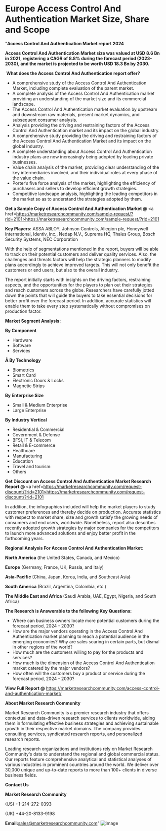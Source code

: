 # Europe Access Control And Authentication Market Size, Share and Scope
"<strong>Access Control And Authentication Market report 2024</strong>

<strong>Access Control And Authentication Market size was valued at USD 8.6 Bn in 2021, registering a CAGR of 8.8% during the forecast period (2023-2030), and the market is projected to be worth USD 18.3 Bn by 2030.</strong>

 <strong><b>What does the Access Control And Authentication report offer?</b></strong>
<ul>
  <li>A comprehensive study of the Access Control And Authentication Market, including complete evaluation of the parent market.</li>
  <li>A complete analysis of the Access Control And Authentication market providing an understanding of the market size and its commercial landscape.</li>
  <li>The Access Control And Authentication market evaluation by upstream and downstream raw materials, present market dynamics, and subsequent consumer analysis.</li>
  <li>Analysis providing the driving and restraining factors of the Access Control And Authentication market and its impact on the global industry.</li>
  <li>A comprehensive study providing the driving and restraining factors of the Access Control And Authentication Market and its impact on the global industry.</li>
  <li>A complete understanding about Access Control And Authentication industry plans are now increasingly being adopted by leading private businesses.</li>
  <li>Value chain analysis of the market, providing clear understanding of the key intermediaries involved, and their individual roles at every phase of the value chain.</li>
  <li>Porter’s five force analysis of the market, highlighting the efficiency of purchasers and sellers to develop efficient growth strategies.</li>
  <li>Competitive landscape analysis, highlighting the leading competitors in the market so as to understand the strategies adopted by them.</li>
</ul>

<strong>Get a Sample Copy of Access Control And Authentication Market @ </strong><a href=https://marketresearchcommunity.com/sample-request/?rid=2101><u>https://marketresearchcommunity.com/sample-request/?rid=2101</u></a>

<strong>Key Players:</strong> 
ASSA ABLOY, Johnson Controls, Allegion plc, Honeywell International, Identiv, Inc., Nedap N.V., Suprema HQ, Thales Group, Bosch Security Systems, NEC Corporation

With the help of segmentations mentioned in the report, buyers will be able to track on their potential customers and deliver quality services. Also, the challenges and threats factors will help the strategic planners to modify plans accordingly to achieve improved targets. This will not only benefit the customers or end users, but also to the overall industry.

The report initially starts with insights on the driving factors, restraining aspects, and the opportunities for the players to plan out their strategies and reach customers across the globe. Researchers have carefully jotted down the points that will guide the buyers to take essential decisions for better profit over the forecast period. In addition, accurate statistics will enable them to take every step systematically without compromises on production factor.

<strong>Market Segment Analysis:</strong>



<strong>By Component</strong>
<ul>
 	<li>Hardware</li>
 	<li>Software</li>
 	<li>Services</li>
</ul>
<strong>Â By Technology</strong>
<ul>
 	<li>Biometrics</li>
 	<li>Smart Card</li>
 	<li>Electronic Doors &amp; Locks</li>
 	<li>Magnetic Strips</li>
</ul>
<strong>By Enterprise Size</strong>
<ul>
 	<li>Small &amp; Medium Enterprise</li>
 	<li>Large Enterprise</li>
</ul>
<strong>By Industry Vertical</strong>
<ul>
 	<li>Residential &amp; Commercial</li>
 	<li>Government &amp; Defense</li>
 	<li>BFSI, IT &amp; Telecom</li>
 	<li>Retail &amp; E-commerce</li>
 	<li>Healthcare</li>
 	<li>Manufacturing</li>
 	<li>Education</li>
 	<li>Travel and tourism</li>
 	<li>Others</li>
</ul>

<strong>Get Discount on Access Control And Authentication Market Research Report @ </b></strong><a href=https://marketresearchcommunity.com/request-discount/?rid=2101><u>https://marketresearchcommunity.com/request-discount/?rid=2101</u></a>

In addition, the infographics included will help the market players to study customer preferences and thereby decide on production. Accurate statistics with respect to market share, size and growth satisfy the growing needs of consumers and end users, worldwide. Nonetheless, report also describes recently adopted growth strategies by major companies for the competitors to launch more advanced solutions and enjoy better profit in the forthcoming years.

<strong>Regional Analysis For Access Control And Authentication Market:</strong>

<strong>North America</strong> (the United States, Canada, and Mexico)

<strong>Europe</strong> (Germany, France, UK, Russia, and Italy)

<strong>Asia-Pacific</strong> (China, Japan, Korea, India, and Southeast Asia)

<strong>South America</strong> (Brazil, Argentina, Colombia, etc.)

<strong>The Middle East and Africa</strong> (Saudi Arabia, UAE, Egypt, Nigeria, and South Africa)

<strong>The Research is Answerable to the following Key Questions:</strong>
<ul>
 	<li>Where can business owners locate more potential customers during the forecast period, 2024 - 2030?</li>
 	<li>How are the major vendors operating in the Access Control And Authentication market planning to reach a potential audience in the emerging economies? Why are sales soaring in certain parts, but dismal in other regions of the world?</li>
 	<li>How much are the customers willing to pay for the products and services?</li>
 	<li>How much is the dimension of the Access Control And Authentication market catered by the major vendors?</li>
 	<li>How often will the customers buy a product or service during the forecast period, 2024 - 2030?</li>
</ul>

<strong>View Full Report @</strong> <a href=https://marketresearchcommunity.com/access-control-and-authentication-market/>https://marketresearchcommunity.com/access-control-and-authentication-market/</a>

<strong>About Market Research Community</strong>

Market Research Community is a premier research industry that offers contextual and data-driven research services to clients worldwide, aiding them in formulating effective business strategies and achieving sustainable growth in their respective market domains. The company provides consulting services, syndicated research reports, and personalized research reports.

Leading research organizations and institutions rely on Market Research Community's data to understand the regional and global commercial status. Our reports feature comprehensive analytical and statistical analyses of various industries in prominent countries around the world. We deliver over 30,000 unique and up-to-date reports to more than 100+ clients in diverse business fields.

<strong>Contact Us</strong>

<strong>Market Research Community</strong>

(US) +1-214-272-0393

(UK) +44-20-8133-9198

<strong>Email:</strong>sales@marketresearchcommunity.com"
![image](https://github.com/krutikad1522/marketresearchcommunity/assets/158283933/63dd351f-4ead-40c0-951d-e8a7aea2db34)

